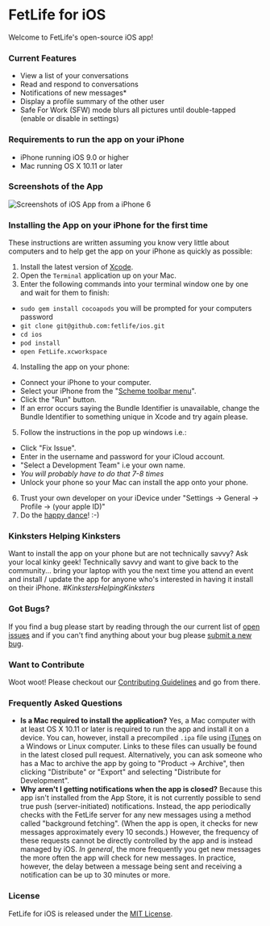 # FetLife for iOS

Welcome to FetLife's open-source iOS app!

### Current Features

- View a list of your conversations
- Read and respond to conversations
- Notifications of new messages*
- Display a profile summary of the other user
- Safe For Work (SFW) mode blurs all pictures until double-tapped (enable or disable in settings)


### Requirements to run the app on your iPhone

- iPhone running iOS 9.0 or higher
- Mac running OS X 10.11 or later


### Screenshots of the App

![Screenshots of iOS App from a iPhone 6](https://cloud.githubusercontent.com/assets/22100/14684831/a0d2c0c4-06e6-11e6-8d9a-177caf8cb410.png)


### Installing the App on your iPhone for the first time

These instructions are written assuming you know very little about computers and to help get the app on your iPhone as quickly as possible:

1. Install the latest version of [Xcode](https://itunes.apple.com/us/app/xcode/id497799835?mt=12).
2. Open the `Terminal` application up on your Mac.
3. Enter the following commands into your terminal window one by one and wait for them to finish:
  - `sudo gem install cocoapods` you will be prompted for your computers password
  - `git clone git@github.com:fetlife/ios.git`
  - `cd ios`
  - `pod install`
  - `open FetLife.xcworkspace`
4. Installing the app on your phone:
  - Connect your iPhone to your computer.
  - Select your iPhone from the "[Scheme toolbar menu](https://developer.apple.com/library/ios/documentation/IDEs/Conceptual/AppDistributionGuide/Art/5_launchappondevice_2x.png)".
  - Click the "Run" button.
  - If an error occurs saying the Bundle Identifier is unavailable, change the Bundle Identifier to something unique in Xcode and try again please.
5. Follow the instructions in the pop up windows i.e.:
  - Click "Fix Issue".
  - Enter in the username and password for your iCloud account.
  - "Select a Development Team" i.e your own name.
  - *You will probably have to do that 7-8 times*
  - Unlock your phone so your Mac can install the app onto your phone.
6. Trust your own developer on your iDevice under "Settings -> General -> Profile -> (your apple ID)"
7. Do the [happy dance](https://www.youtube.com/watch?v=Ckt5JgshnaA)! :-)


### Kinksters Helping Kinksters

Want to install the app on your phone but are not technically savvy? Ask your local kinky geek! Technically savvy and want to give back to the community... bring your laptop with you the next time you attend an event and install / update the app for anyone who's interested in having it install on their iPhone. *#KinkstersHelpingKinksters*


### Got Bugs?

If you find a bug please start by reading through the our current list of [open issues](https://github.com/fetlife/ios/issues) and if you can't find anything about your bug please [submit a new bug](https://github.com/fetlife/ios/issues/new).


### Want to Contribute

Woot woot! Please checkout our [Contributing Guidelines](https://github.com/fetlife/fetlife-ios/blob/master/CONTRIBUTING.md) and go from there.

### Frequently Asked Questions

- **Is a Mac required to install the application?** Yes, a Mac computer with at least OS X 10.11 or later is required to run the app and install it on a device. You can, however, install a precompiled `.ipa` file using [iTunes](https://www.apple.com/itunes/download/) on a Windows or Linux computer. Links to these files can usually be found in the latest closed pull request. Alternatively, you can ask someone who has a Mac to archive the app by going to "Product -> Archive", then clicking "Distribute" or "Export" and selecting "Distribute for Development". 
- **Why aren't I getting notifications when the app is closed?** Because this app isn't installed from the App Store, it is not currently possible to send true push (server-initiated) notifications. Instead, the app periodically checks with the FetLife server for any new messages using a method called "background fetching". (When the app is open, it checks for new messages approximately every 10 seconds.) However, the frequency of these requests cannot be directly controlled by the app and is instead managed by iOS. _In general_, the more frequently you get new messages the more often the app will check for new messages. In practice, however, the delay between a message being sent and receiving a notification can be up to 30 minutes or more.


### License

FetLife for iOS is released under the [MIT License](http://www.opensource.org/licenses/MIT).
